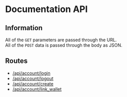 # Documentation API

## Information
All of the ``GET`` parameters are passed through the URL.  
All of the ``POST`` data is passed through the body as JSON.  

## Routes
- [/api/account/login](./routes/LOGIN.md)
- [/api/account/logout](./routes/LOGOUT.md)
- [/api/account/create](./routes/REGISTER.md)
- [/api/account/link_wallet](./routes/LINK_WALLET.md)